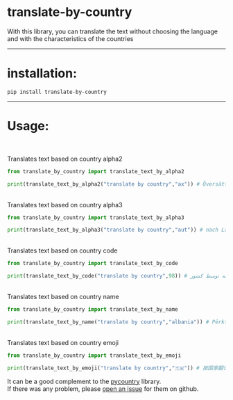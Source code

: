 # translate-by-country

With this library, you can translate the text without choosing the language and with the characteristics of the countries
<hr>

# installation:

```
pip install translate-by-country
```
<hr>

# Usage:
<br>

Translates text based on country alpha2
```python
from translate_by_country import translate_text_by_alpha2

print(translate_text_by_alpha2("translate by country","ax")) # Översätt efter land
```
<br>
Translates text based on country alpha3

```python
from translate_by_country import translate_text_by_alpha3

print(translate_text_by_alpha3("translate by country","aut")) # nach Land übersetzt
```

<br>
Translates text based on country code

```python
from translate_by_country import translate_text_by_code

print(translate_text_by_code("translate by country",98)) # ترجمه توسط کشور
```
<br>
Translates text based on country name

```python
from translate_by_country import translate_text_by_name

print(translate_text_by_name("translate by country","albania")) # Përkthejeni sipas vendit
```
<br>
Translates text based on country emoji

```python
from translate_by_country import translate_text_by_emoji

print(translate_text_by_emoji("translate by country","🇹🇼")) # 按国家翻译
```

It can be a good complement to the <a href="https://pypi.org/project/pycountry">pycountry</a> library.
<br>
If there was any problem, please <a href="https://github.com/Sina157/translate-by-country/issues">open an issue</a> for them on github.


